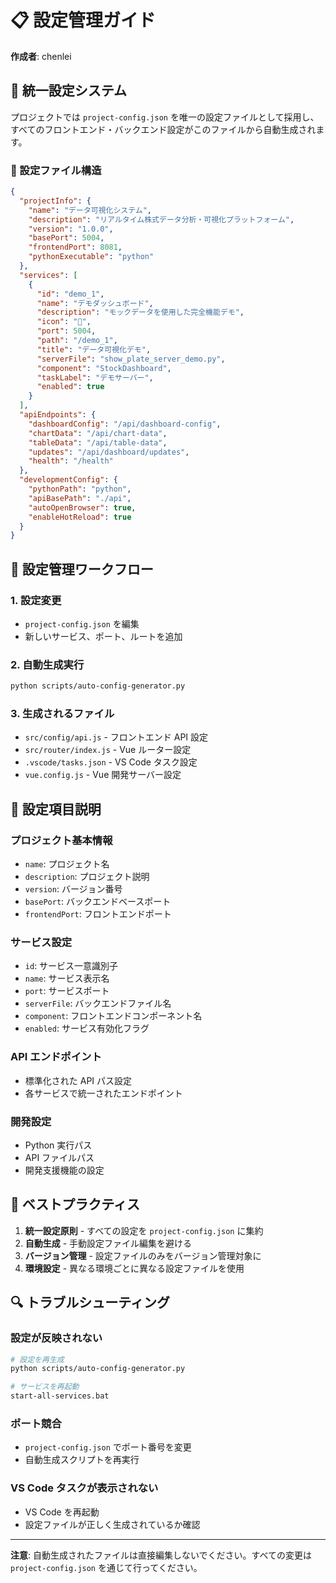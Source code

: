 # 📋 設定管理ガイド

**作成者**: chenlei

## 🎯 統一設定システム

プロジェクトでは `project-config.json` を唯一の設定ファイルとして採用し、すべてのフロントエンド・バックエンド設定がこのファイルから自動生成されます。

### 📄 設定ファイル構造

```json
{
  "projectInfo": {
    "name": "データ可視化システム",
    "description": "リアルタイム株式データ分析・可視化プラットフォーム",
    "version": "1.0.0",
    "basePort": 5004,
    "frontendPort": 8081,
    "pythonExecutable": "python"
  },
  "services": [
    {
      "id": "demo_1",
      "name": "デモダッシュボード",
      "description": "モックデータを使用した完全機能デモ",
      "icon": "🎯",
      "port": 5004,
      "path": "/demo_1",
      "title": "データ可視化デモ",
      "serverFile": "show_plate_server_demo.py",
      "component": "StockDashboard",
      "taskLabel": "デモサーバー",
      "enabled": true
    }
  ],
  "apiEndpoints": {
    "dashboardConfig": "/api/dashboard-config",
    "chartData": "/api/chart-data",
    "tableData": "/api/table-data",
    "updates": "/api/dashboard/updates",
    "health": "/health"
  },
  "developmentConfig": {
    "pythonPath": "python",
    "apiBasePath": "./api",
    "autoOpenBrowser": true,
    "enableHotReload": true
  }
}
```

## 🔧 設定管理ワークフロー

### 1. 設定変更
- `project-config.json` を編集
- 新しいサービス、ポート、ルートを追加

### 2. 自動生成実行
```bash
python scripts/auto-config-generator.py
```

### 3. 生成されるファイル
- `src/config/api.js` - フロントエンド API 設定
- `src/router/index.js` - Vue ルーター設定
- `.vscode/tasks.json` - VS Code タスク設定
- `vue.config.js` - Vue 開発サーバー設定

## 📝 設定項目説明

### プロジェクト基本情報
- `name`: プロジェクト名
- `description`: プロジェクト説明
- `version`: バージョン番号
- `basePort`: バックエンドベースポート
- `frontendPort`: フロントエンドポート

### サービス設定
- `id`: サービス一意識別子
- `name`: サービス表示名
- `port`: サービスポート
- `serverFile`: バックエンドファイル名
- `component`: フロントエンドコンポーネント名
- `enabled`: サービス有効化フラグ

### API エンドポイント
- 標準化された API パス設定
- 各サービスで統一されたエンドポイント

### 開発設定
- Python 実行パス
- API ファイルパス
- 開発支援機能の設定

## 🎯 ベストプラクティス

1. **統一設定原則** - すべての設定を `project-config.json` に集約
2. **自動生成** - 手動設定ファイル編集を避ける
3. **バージョン管理** - 設定ファイルのみをバージョン管理対象に
4. **環境設定** - 異なる環境ごとに異なる設定ファイルを使用

## 🔍 トラブルシューティング

### 設定が反映されない
```bash
# 設定を再生成
python scripts/auto-config-generator.py

# サービスを再起動
start-all-services.bat
```

### ポート競合
- `project-config.json` でポート番号を変更
- 自動生成スクリプトを再実行

### VS Code タスクが表示されない
- VS Code を再起動
- 設定ファイルが正しく生成されているか確認

---

**注意**: 自動生成されたファイルは直接編集しないでください。すべての変更は `project-config.json` を通じて行ってください。
